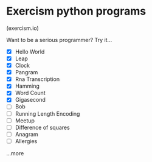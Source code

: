 # Exercism python programs
(exercism.io)



Want to be a serious programmer? Try it...

- [x] Hello World
- [x] Leap
- [x] Clock
- [x] Pangram
- [x] Rna Transcription
- [x] Hamming
- [x] Word Count
- [x] Gigasecond
- [ ] Bob
- [ ] Running Length Encoding
- [ ] Meetup
- [ ] Difference of squares
- [ ] Anagram
- [ ] Allergies

...more
